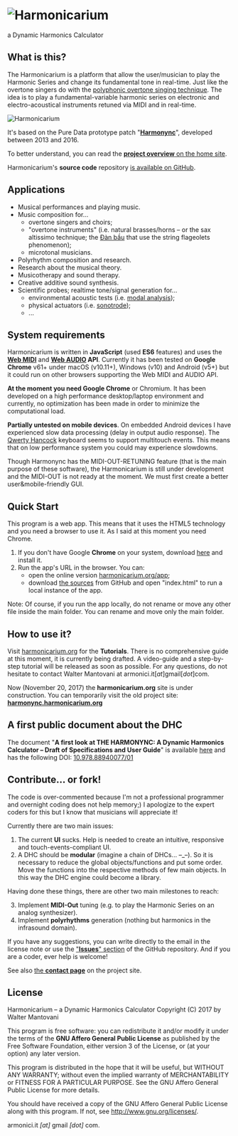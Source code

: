 # ![Harmonicarium](http://harmonicarium.org/harmonicarium_logo.png "Harmonicarium, a Dynamic Harmonics Calculator")
a Dynamic Harmonics Calculator

## What is this?
The Harmonicarium is a platform that allow the user/musician to play the Harmonic Series and change its fundamental tone in real-time. Just like the overtone singers do with the [polyphonic overtone singing technique](https://www.youtube.com/watch?v=haz6W7p8xjM). The idea is to play a fundamental-variable harmonic series on electronic and electro-acoustical instruments retuned via MIDI and in real-time.

![Harmonicarium](http://harmonync.org/wp-content/uploads/slide003.jpg)

It's based on the Pure Data prototype patch "**[Harmonync](https://github.com/IndustrieCreative/Harmonync)**", developed between 2013 and 2016.

To better understand, you can read the [**project overview** on the home site](http://harmonicarium.org/project-overview/).

Harmonicarium's **source code** repository [is available on GitHub](https://github.com/IndustrieCreative/Harmonicarium).

## Applications
* Musical performances and playing music.
* Music composition for...
  * overtone singers and choirs;
  * "overtone instruments" (i.e. natural brasses/horns – or the sax altissimo technique; the [Đàn bầu](https://en.wikipedia.org/wiki/%C4%90%C3%A0n_b%E1%BA%A7u) that use the string flageolets phenomenon);
  * microtonal musicians.
* Polyrhythm composition and research.
* Research about the musical theory.
* Musicotherapy and sound therapy.
* Creative additive sound synthesis.
* Scientific probes; realtime tone/signal generation for...
  * environmental acoustic tests (i.e. [modal analysis](https://en.wikipedia.org/wiki/Modal_analysis));
  * physical  actuators (i.e. [sonotrode](https://en.wikipedia.org/wiki/Sonotrode));
  * ...

## System requirements
Harmonicarium is written in **JavaScript** (used **ES6** features) and uses the **[Web MIDI](https://www.w3.org/TR/webmidi/)** and **[Web AUDIO](https://www.w3.org/TR/webaudio/) API**.
Currently it has been tested on **Google Chrome** v61+ under macOS (v10.11+), Windows (v10) and Android (v5+) but it could run on other browsers supporting the Web MIDI and AUDIO API.

**At the moment you need Google Chrome** or Chromium. It has been developed on a high performance desktop/laptop environment and currently, no optimization has been made in order to minimize the computational load. 

**Partially untested on mobile devices**. On embedded Android devices I have experienced slow data processing (delay in output audio response). The [Qwerty Hancock](https://github.com/stuartmemo/qwerty-hancock) keyboard seems to support multitouch events. This means that on low performance system you could may experience slowdowns.

Though Harmonync has the MIDI-OUT-RETUNING feature (that is the main purpose of these software), the Harmonicarium is still under development and the MIDI-OUT is not ready at the moment. We must first create a better user&mobile-friendly GUI.

## Quick Start
This program is a web app. This means that it uses the HTML5 technology and you need a browser to use it. As I said at this moment you need Chrome.
1. If you don't have Google **Chrome** on your system, download [here](https://www.google.com/chrome/browser/desktop/index.html) and install it.
2. Run the app's URL in the browser. You can:
   * open the online version [harmonicarium.org/app](http://harmonicarium.org/app);
   * download [the sources](https://github.com/IndustrieCreative/Harmonicarium/zipball/master) from GitHub and open "index.html" to run a local instance of the app.

Note: Of course, if you run the app locally, do not rename or move any other file inside the main folder. You can rename and move only the main folder.
  
## How to use it?
Visit [harmonicarium.org](http://harmonicarium.org/) for the **Tutorials**. There is no comprehensive guide at this moment, it is currently being drafted. A video-guide and a step-by-step tutorial will be released as soon as possible. For any questions, do not hesitate to contact Walter Mantovani at armonici.it[*at*]gmail[*dot*]com.

Now (November 20, 2017) the **harmonicarium.org** site is under construction. You can temporarily visit the old project site: **[harmonync.harmonicarium.org](https://harmonync.harmonicarium.org)**

## A first public document about the DHC
The document "**A first look at THE HARMONYNC: A Dynamic Harmonics Calculator – Draft of Specifications and User Guide**" is available [here](http://harmonync.harmonicarium.org/a_first_look_at_the_harmonync.pdf) and has the following DOI: [10.978.88940077/01](http://dx.doi.org/10.978.88940077/01)

## Contribute... or fork!
The code is over-commented because I'm not a professional programmer and overnight coding does not help memory;) I apologize to the expert coders for this but I know that musicians will appreciate it!

Currently there are two main issues:
  1. The current **UI** sucks. Help is needed to create an intuitive, responsive and touch-events-compliant UI.
  2. A DHC should be **modular** (imagine a chain of DHCs... –_–). So it is necessary to reduce the global objects/functions and put some order. Move the functions into the respective methods of few main objects. In this way the DHC engine could become a library.

Having done these things, there are other two main milestones to reach:
  
  3. Implement **MIDI-Out** tuning (e.g. to play the Harmonic Series on an analog synthesizer).
  4. Implement **polyrhythms** generation (nothing but harmonics in the infrasound domain).
  
If you have any suggestions, you can write directly to the email in the license note or use the ["**Issues**" section](https://github.com/IndustrieCreative/Harmonicarium/issues) of the GitHub repository. And if you are a coder, ever help is welcome!

See also [the **contact page**](http://harmonicarium.org/contacts/) on the project site.

## License
Harmonicarium – a Dynamic Harmonics Calculator
Copyright (C) 2017 by Walter Mantovani

This program is free software: you can redistribute it and/or modify
it under the terms of the **GNU Affero General Public License** as
published by the Free Software Foundation, either version 3 of the
License, or (at your option) any later version.

This program is distributed in the hope that it will be useful,
but WITHOUT ANY WARRANTY; without even the implied warranty of
MERCHANTABILITY or FITNESS FOR A PARTICULAR PURPOSE.  See the
GNU Affero General Public License for more details.

You should have received a copy of the GNU Affero General Public License
along with this program.  If not, see <http://www.gnu.org/licenses/>.

armonici.it *[at]* gmail *[dot]* com.
